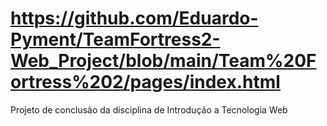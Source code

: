 # https://github.com/Eduardo-Pyment/TeamFortress2-Web_Project/blob/main/Team%20Fortress%202/pages/index.html
Projeto de conclusão da disciplina de Introdução a Tecnologia Web
